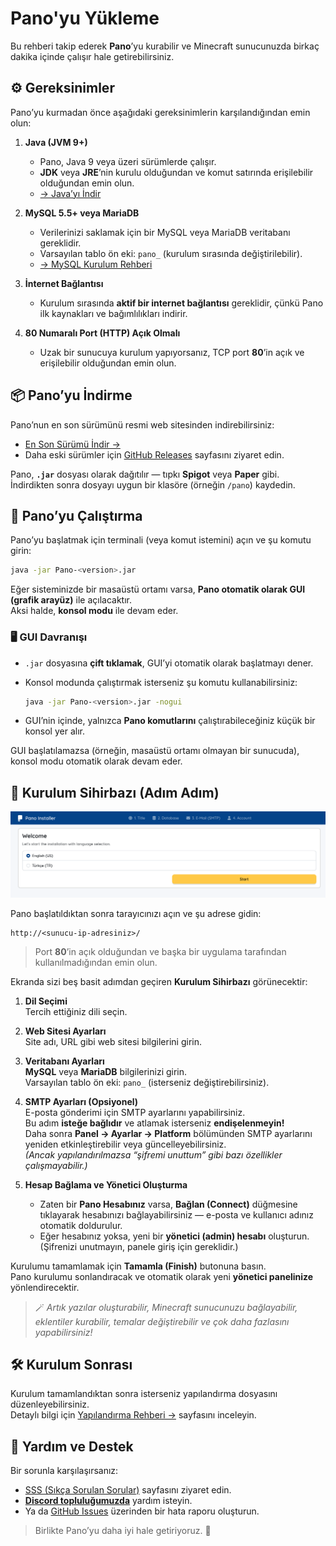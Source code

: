 # Pano'yu Yükleme

Bu rehberi takip ederek **Pano**’yu kurabilir ve Minecraft sunucunuzda birkaç dakika içinde çalışır hale getirebilirsiniz.

## ⚙️ Gereksinimler

Pano’yu kurmadan önce aşağıdaki gereksinimlerin karşılandığından emin olun:

1. **Java (JVM 9+)**
    - Pano, Java 9 veya üzeri sürümlerde çalışır.
    - **JDK** veya **JRE**’nin kurulu olduğundan ve komut satırında erişilebilir olduğundan emin olun.
    - [→ Java’yı İndir](https://www.oracle.com/java/technologies/javase-downloads.html)

2. **MySQL 5.5+ veya MariaDB**
    - Verilerinizi saklamak için bir MySQL veya MariaDB veritabanı gereklidir.
    - Varsayılan tablo ön eki: `pano_` (kurulum sırasında değiştirilebilir).
    - [→ MySQL Kurulum Rehberi](https://dev.mysql.com/doc/mysql-installation-excerpt/5.7/en/)

3. **İnternet Bağlantısı**
    - Kurulum sırasında **aktif bir internet bağlantısı** gereklidir, çünkü Pano ilk kaynakları ve bağımlılıkları indirir.

4. **80 Numaralı Port (HTTP) Açık Olmalı**
    - Uzak bir sunucuya kurulum yapıyorsanız, TCP port **80**’in açık ve erişilebilir olduğundan emin olun.

## 📦 Pano’yu İndirme

Pano’nun en son sürümünü resmi web sitesinden indirebilirsiniz:

- [En Son Sürümü İndir →](https://panomc.com/download)
- Daha eski sürümler için [GitHub Releases](https://github.com/your-repo/Pano/releases) sayfasını ziyaret edin.

Pano, **`.jar`** dosyası olarak dağıtılır — tıpkı **Spigot** veya **Paper** gibi.  
İndirdikten sonra dosyayı uygun bir klasöre (örneğin `/pano`) kaydedin.

## 🚀 Pano’yu Çalıştırma

Pano’yu başlatmak için terminali (veya komut istemini) açın ve şu komutu girin:

```bash
java -jar Pano-<version>.jar
```

Eğer sisteminizde bir masaüstü ortamı varsa, **Pano otomatik olarak GUI (grafik arayüz)** ile açılacaktır.  
Aksi halde, **konsol modu** ile devam eder.

### 🖥️ GUI Davranışı

- `.jar` dosyasına **çift tıklamak**, GUI’yi otomatik olarak başlatmayı dener.
- Konsol modunda çalıştırmak isterseniz şu komutu kullanabilirsiniz:

  ```bash
  java -jar Pano-<version>.jar -nogui
  ```

- GUI’nin içinde, yalnızca **Pano komutlarını** çalıştırabileceğiniz küçük bir konsol yer alır.

GUI başlatılamazsa (örneğin, masaüstü ortamı olmayan bir sunucuda), konsol modu otomatik olarak devam eder.

## 🧭 Kurulum Sihirbazı (Adım Adım)

![](/img/installer-view.png)

Pano başlatıldıktan sonra tarayıcınızı açın ve şu adrese gidin:

```
http://<sunucu-ip-adresiniz>/
```

> Port **80**’in açık olduğundan ve başka bir uygulama tarafından kullanılmadığından emin olun.

Ekranda sizi beş basit adımdan geçiren **Kurulum Sihirbazı** görünecektir:

1. **Dil Seçimi**  
   Tercih ettiğiniz dili seçin.

2. **Web Sitesi Ayarları**  
   Site adı, URL gibi web sitesi bilgilerini girin.

3. **Veritabanı Ayarları**  
   **MySQL** veya **MariaDB** bilgilerinizi girin.  
   Varsayılan tablo ön eki: `pano_` (isterseniz değiştirebilirsiniz).

4. **SMTP Ayarları (Opsiyonel)**  
   E-posta gönderimi için SMTP ayarlarını yapabilirsiniz.  
   Bu adım **isteğe bağlıdır** ve atlamak isterseniz **endişelenmeyin!**  
   Daha sonra **Panel → Ayarlar → Platform** bölümünden SMTP ayarlarını yeniden etkinleştirebilir veya güncelleyebilirsiniz.  
   *(Ancak yapılandırılmazsa “şifremi unuttum” gibi bazı özellikler çalışmayabilir.)*

5. **Hesap Bağlama ve Yönetici Oluşturma**
    - Zaten bir **Pano Hesabınız** varsa, **Bağlan (Connect)** düğmesine tıklayarak hesabınızı bağlayabilirsiniz — e-posta ve kullanıcı adınız otomatik doldurulur.
    - Eğer hesabınız yoksa, yeni bir **yönetici (admin) hesabı** oluşturun.  
      (Şifrenizi unutmayın, panele giriş için gereklidir.)

Kurulumu tamamlamak için **Tamamla (Finish)** butonuna basın.  
Pano kurulumu sonlandıracak ve otomatik olarak yeni **yönetici panelinize** yönlendirecektir.

> 🪄 *Artık yazılar oluşturabilir, Minecraft sunucunuzu bağlayabilir, eklentiler kurabilir, temalar değiştirebilir ve çok daha fazlasını yapabilirsiniz!*

## 🛠️ Kurulum Sonrası

Kurulum tamamlandıktan sonra isterseniz yapılandırma dosyasını düzenleyebilirsiniz.  
Detaylı bilgi için [Yapılandırma Rehberi →](../configuration) sayfasını inceleyin.

## 💬 Yardım ve Destek

Bir sorunla karşılaşırsanız:
- [SSS (Sıkça Sorulan Sorular)](../FAQ) sayfasını ziyaret edin.
- [**Discord topluluğumuzda**](https://discord.gg/6vVy72wgXT) yardım isteyin.
- Ya da [GitHub Issues](https://github.com/PanoMC/Pano/issues) üzerinden bir hata raporu oluşturun.

> Birlikte Pano’yu daha iyi hale getiriyoruz. 🚀
